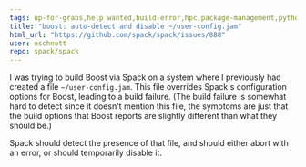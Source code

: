 ```yaml
---
tags: up-for-grabs,help wanted,build-error,hpc,package-management,python
title: "boost: auto-detect and disable ~/user-config.jam"
html_url: "https://github.com/spack/spack/issues/888"
user: eschnett
repo: spack/spack
---
```


I was trying to build Boost via Spack on a system where I previously had created a file `~/user-config.jam`. This file overrides Spack's configuration options for Boost, leading to a build failure. (The build failure is somewhat hard to detect since it doesn't mention this file, the symptoms are just that the build options that Boost reports are slightly different than what they should be.)

Spack should detect the presence of that file, and should either abort with an error, or should temporarily disable it.

